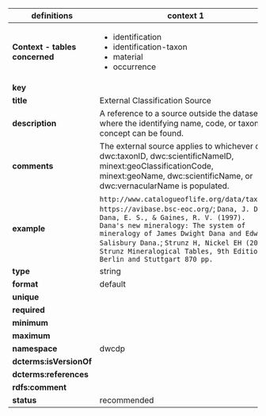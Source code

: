 | definitions | context 1 |
|-|-|
| **Context - tables concerned** | <ul><li>identification</li><li>identification-taxon</li><li>material</li><li>occurrence</li></ul> |
| **key** |  |
| **title** | External Classification Source |
| **description** | A reference to a source outside the dataset where the identifying name, code, or taxon concept can be found. |
| **comments** | The external source applies to whichever of dwc:taxonID, dwc:scientificNameID, minext:geoClassificationCode, minext:geoName, dwc:scientificName, or dwc:vernacularName is populated. |
| **example** | `http://www.catalogueoflife.org/data/taxon/`; `https://avibase.bsc-eoc.org/`; `Dana, J. D., Dana, E. S., & Gaines, R. V. (1997). Dana's new mineralogy: The system of mineralogy of James Dwight Dana and Edward Salisbury Dana.`; `Strunz H, Nickel EH (2001) Strunz Mineralogical Tables, 9th Edition. Berlin and Stuttgart 870 pp.` |
| **type** | string |
| **format** | default |
| **unique** |  |
| **required** |  |
| **minimum** |  |
| **maximum** |  |
| **namespace** | dwcdp |
| **dcterms:isVersionOf** |  |
| **dcterms:references** |  |
| **rdfs:comment** |  |
| **status** | recommended |
